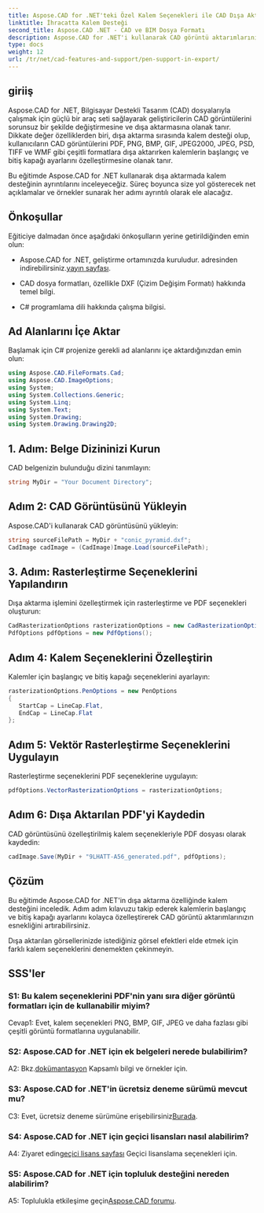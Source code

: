 ```yaml
---
title: Aspose.CAD for .NET'teki Özel Kalem Seçenekleri ile CAD Dışa Aktarmayı Geliştirin
linktitle: İhracatta Kalem Desteği
second_title: Aspose.CAD .NET - CAD ve BIM Dosya Formatı
description: Aspose.CAD for .NET'i kullanarak CAD görüntü aktarımlarınızı nasıl geliştireceğinizi öğrenin. PDF, PNG, BMP ve daha fazlasında çarpıcı görseller için kalem seçeneklerini özelleştirin.
type: docs
weight: 12
url: /tr/net/cad-features-and-support/pen-support-in-export/
---
```

## giriiş

Aspose.CAD for .NET, Bilgisayar Destekli Tasarım (CAD) dosyalarıyla çalışmak için güçlü bir araç seti sağlayarak geliştiricilerin CAD görüntülerini sorunsuz bir şekilde değiştirmesine ve dışa aktarmasına olanak tanır. Dikkate değer özelliklerden biri, dışa aktarma sırasında kalem desteği olup, kullanıcıların CAD görüntülerini PDF, PNG, BMP, GIF, JPEG2000, JPEG, PSD, TIFF ve WMF gibi çeşitli formatlara dışa aktarırken kalemlerin başlangıç ve bitiş kapağı ayarlarını özelleştirmesine olanak tanır.

Bu eğitimde Aspose.CAD for .NET kullanarak dışa aktarmada kalem desteğinin ayrıntılarını inceleyeceğiz. Süreç boyunca size yol gösterecek net açıklamalar ve örnekler sunarak her adımı ayrıntılı olarak ele alacağız.

## Önkoşullar

Eğiticiye dalmadan önce aşağıdaki önkoşulların yerine getirildiğinden emin olun:

- Aspose.CAD for .NET, geliştirme ortamınızda kuruludur. adresinden indirebilirsiniz.[yayın sayfası](https://releases.aspose.com/cad/net/).

- CAD dosya formatları, özellikle DXF (Çizim Değişim Formatı) hakkında temel bilgi.

- C# programlama dili hakkında çalışma bilgisi.

## Ad Alanlarını İçe Aktar

Başlamak için C# projenize gerekli ad alanlarını içe aktardığınızdan emin olun:

```csharp
using Aspose.CAD.FileFormats.Cad;
using Aspose.CAD.ImageOptions;
using System;
using System.Collections.Generic;
using System.Linq;
using System.Text;
using System.Drawing;
using System.Drawing.Drawing2D;
```

## 1. Adım: Belge Dizininizi Kurun

CAD belgenizin bulunduğu dizini tanımlayın:

```csharp
string MyDir = "Your Document Directory";
```

## Adım 2: CAD Görüntüsünü Yükleyin

Aspose.CAD'i kullanarak CAD görüntüsünü yükleyin:

```csharp
string sourceFilePath = MyDir + "conic_pyramid.dxf";
CadImage cadImage = (CadImage)Image.Load(sourceFilePath);
```

## 3. Adım: Rasterleştirme Seçeneklerini Yapılandırın

Dışa aktarma işlemini özelleştirmek için rasterleştirme ve PDF seçenekleri oluşturun:

```csharp
CadRasterizationOptions rasterizationOptions = new CadRasterizationOptions();
PdfOptions pdfOptions = new PdfOptions();
```

## Adım 4: Kalem Seçeneklerini Özelleştirin

Kalemler için başlangıç ve bitiş kapağı seçeneklerini ayarlayın:

```csharp
rasterizationOptions.PenOptions = new PenOptions
{
   StartCap = LineCap.Flat,
   EndCap = LineCap.Flat
};
```

## Adım 5: Vektör Rasterleştirme Seçeneklerini Uygulayın

Rasterleştirme seçeneklerini PDF seçeneklerine uygulayın:

```csharp
pdfOptions.VectorRasterizationOptions = rasterizationOptions;
```

## Adım 6: Dışa Aktarılan PDF'yi Kaydedin

CAD görüntüsünü özelleştirilmiş kalem seçenekleriyle PDF dosyası olarak kaydedin:

```csharp
cadImage.Save(MyDir + "9LHATT-A56_generated.pdf", pdfOptions);
```

## Çözüm

Bu eğitimde Aspose.CAD for .NET'in dışa aktarma özelliğinde kalem desteğini inceledik. Adım adım kılavuzu takip ederek kalemlerin başlangıç ve bitiş kapağı ayarlarını kolayca özelleştirerek CAD görüntü aktarımlarınızın esnekliğini artırabilirsiniz.

Dışa aktarılan görsellerinizde istediğiniz görsel efektleri elde etmek için farklı kalem seçeneklerini denemekten çekinmeyin.

## SSS'ler

### S1: Bu kalem seçeneklerini PDF'nin yanı sıra diğer görüntü formatları için de kullanabilir miyim?

Cevap1: Evet, kalem seçenekleri PNG, BMP, GIF, JPEG ve daha fazlası gibi çeşitli görüntü formatlarına uygulanabilir.

### S2: Aspose.CAD for .NET için ek belgeleri nerede bulabilirim?

 A2: Bkz.[dokümantasyon](https://reference.aspose.com/cad/net/) Kapsamlı bilgi ve örnekler için.

### S3: Aspose.CAD for .NET'in ücretsiz deneme sürümü mevcut mu?

 C3: Evet, ücretsiz deneme sürümüne erişebilirsiniz[Burada](https://releases.aspose.com/).

### S4: Aspose.CAD for .NET için geçici lisansları nasıl alabilirim?

 A4: Ziyaret edin[geçici lisans sayfası](https://purchase.aspose.com/temporary-license/) Geçici lisanslama seçenekleri için.

### S5: Aspose.CAD for .NET için topluluk desteğini nereden alabilirim?

 A5: Toplulukla etkileşime geçin[Aspose.CAD forumu](https://forum.aspose.com/c/cad/19).